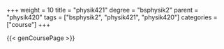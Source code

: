 +++
weight = 10
title = "physik421"
degree = "bsphysik2"
parent = "physik420"
tags = ["bsphysik2", "physik421", "physik420"]
categories = ["course"]
+++

{{< genCoursePage >}}
